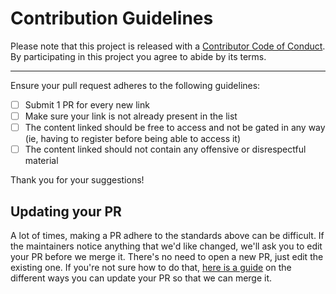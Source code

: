 # Contribution Guidelines

Please note that this project is released with a [Contributor Code of Conduct](CODE_OF_CONDUCT.md). By participating in this project you agree to abide by its terms.

---

Ensure your pull request adheres to the following guidelines:

- [ ] Submit 1 PR for every new link
- [ ] Make sure your link is not already present in the list
- [ ] The content linked should be free to access and not be gated in any way (ie, having to register before being able to access it)
- [ ] The content linked should not contain any offensive or disrespectful material

Thank you for your suggestions!

## Updating your PR

A lot of times, making a PR adhere to the standards above can be difficult.
If the maintainers notice anything that we'd like changed, we'll ask you to edit your PR before we merge it. There's no need to open a new PR, just edit the existing one. If you're not sure how to do that, [here is a guide](https://github.com/RichardLitt/knowledge/blob/master/github/amending-a-commit-guide.md) on the different ways you can update your PR so that we can merge it.

